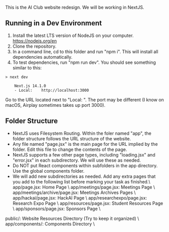 This is the AI Club website redesign. We will be working in NextJS.

## Running in a Dev Environment
1. Install the latest LTS version of NodeJS on your computer. https://nodejs.org/en
2. Clone the repository.
3. In a command line, cd to this folder and run "npm i". This will install all dependencies automatically.
4. To test dependencies, run "npm run dev". You should see something similar to this:
```
> next dev

    Next.js 14.1.0
    - Local:    http://localhost:3000
```
Go to the URL located next to "Local: ". The port may be different (I know on macOS, Airplay sometimes takes up port 3000).

## Folder Structure
- NextJS uses Filesystem Routing. Within the foler named "app", the folder structure follows the URL structure of the website.
- Any file named "page.jsx" is the main page for the URL implied by the folder. Edit this file to change the contents of the page.
- NextJS supports a few other page types, including "loading.jsx" and "error.jsx" in each subdirectory. We will use these as needed.
- Do NOT put React components within subfolders in the app directory. Use the global components folder.
- We will add new subdirectories as needed. Add any extra pages that you add to the following list before marking your task as finished.\\
app/page.jsx: Home Page \\
app/meetings/page.jsx: Meetings Page \\
app/meetings/archive/page.jsx: Meetings Archives Pages \\
app/hackai/page.jsx: HackAI Page \\
app/researchexpo/page.jsx: Research Expo Page \\
app/resources/page.jsx: Student Resources Page \\
app/sponsors/page.jsx: Sponsors Page \\

public/: Website Resources Directory (Try to keep it organized) \\
app/components/: Components Directory \\

